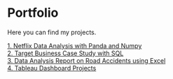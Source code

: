 # Portfolio

Here you can find my projects.

 <a href=https://github.com/07Shiraz/Netflix-Data-Exploration-and-Visualization> 1. Netflix Data Analysis with Panda and Numpy </a> </br>
 <a href=https://github.com/07Shiraz/Target-Case-Study> 2. Target Business Case Study with SQL </a> </br>
 <a href=https://github.com/07Shiraz/Microsoft-Excel-Road-Accident> 3. Data Analysis Report on Road Accidents using Excel </a> </br>
 <a href=https://public.tableau.com/app/profile/mohammed.osama.shiraz/vizzes> 4. Tableau Dashboard Projects </a>
